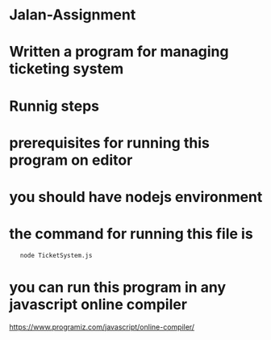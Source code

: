 # Jalan-Assignment
# Written a program for managing ticketing system


# Runnig steps
# prerequisites for running this program on editor
   # you should have nodejs environment
   # the command for running this  file is 
       node TicketSystem.js


# you can run this program in any javascript online compiler
https://www.programiz.com/javascript/online-compiler/



